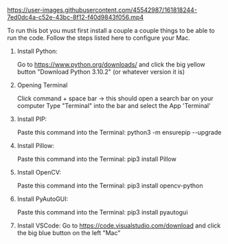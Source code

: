 https://user-images.githubusercontent.com/45542987/161818244-7ed0dc4a-c52e-43bc-8f12-f40d9843f056.mp4

To run this bot you must first install a couple a couple things to be able to run the code.
Follow the steps listed here to configure your Mac.
1. Install Python:

    Go to https://www.python.org/downloads/ and click the big yellow button "Download Python 3.10.2" (or whatever version it is)
2. Opening Terminal

    Click command + space bar -> this should open a search bar on your computer
    Type "Terminal" into the bar and select the App 'Terminal'
3. Install PIP:

    Paste this command into the Terminal: python3 -m ensurepip --upgrade
4. Install Pillow:

    Paste this command into the Terminal: pip3 install Pillow
5. Install OpenCV:

    Paste this command into the Terminal: pip3 install opencv-python

6. Install PyAutoGUI:

    Paste this command into the Terminal: pip3 install pyautogui

7. Install VSCode:
    Go to https://code.visualstudio.com/download and click the big blue button on the left "Mac"
